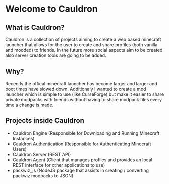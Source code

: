# Welcome to Cauldron
 
## What is Cauldron?
Cauldron is a collection of projects aiming to create a web based minecraft launcher that allows for the user to create and share profiles (both vanilla and modded) to friends. In the future more social aspects aim to be created also server creation tools are going to be added.

## Why?
Recently the offical minecraft launcher has become larger and larger and boot times have slowed down. Additionaly I wanted to create a mod launcher which is simple to use (like CurseForge) but make it easier to share private modpacks with friends without having to share modpack files every time a change is made. 


## Projects inside Cauldron
 - Cauldron Engine (Responsible for Downloading and Running Minecraft Instances)
 - Cauldron Authentication (Responsible for Authenticating Minecraft Users)
 - Cauldron Server (REST API)
 - Cauldron Agent (Client that manages profiles and provides an local REST interface for other applications to use)
 - packwiz_js (NodeJS package that assists in creating / converting packwiz modpacks to JSON)